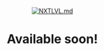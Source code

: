 <div align="center">
  <a href="https://github.com/drb0r1s/nxtlvl.md"><img src="https://i.imgur.com/GaJQM9U.png" alt="NXTLVL.md"><br></a>
  <h1>Available soon!</h1>
</div>

